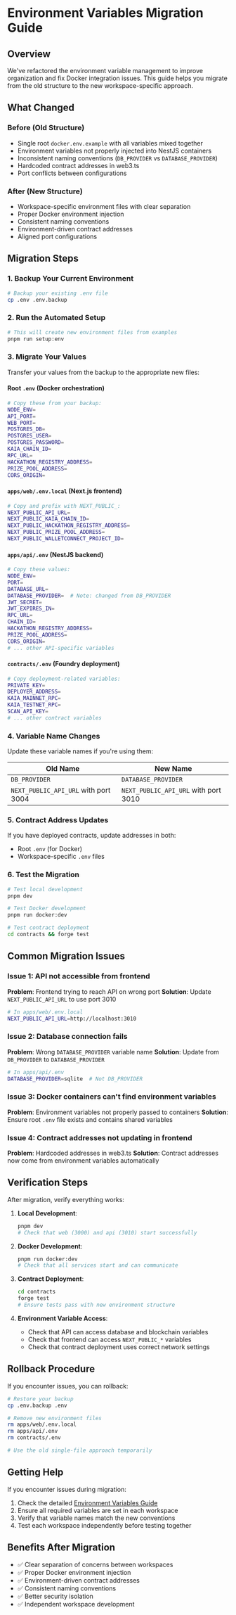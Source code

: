 # Environment Variables Migration Guide

## Overview

We've refactored the environment variable management to improve organization and fix Docker integration issues. This guide helps you migrate from the old structure to the new workspace-specific approach.

## What Changed

### Before (Old Structure)

- Single root `docker.env.example` with all variables mixed together
- Environment variables not properly injected into NestJS containers
- Inconsistent naming conventions (`DB_PROVIDER` vs `DATABASE_PROVIDER`)
- Hardcoded contract addresses in web3.ts
- Port conflicts between configurations

### After (New Structure)

- Workspace-specific environment files with clear separation
- Proper Docker environment injection
- Consistent naming conventions
- Environment-driven contract addresses
- Aligned port configurations

## Migration Steps

### 1. Backup Your Current Environment

```bash
# Backup your existing .env file
cp .env .env.backup
```

### 2. Run the Automated Setup

```bash
# This will create new environment files from examples
pnpm run setup:env
```

### 3. Migrate Your Values

Transfer your values from the backup to the appropriate new files:

#### Root `.env` (Docker orchestration)

```bash
# Copy these from your backup:
NODE_ENV=
API_PORT=
WEB_PORT=
POSTGRES_DB=
POSTGRES_USER=
POSTGRES_PASSWORD=
KAIA_CHAIN_ID=
RPC_URL=
HACKATHON_REGISTRY_ADDRESS=
PRIZE_POOL_ADDRESS=
CORS_ORIGIN=
```

#### `apps/web/.env.local` (Next.js frontend)

```bash
# Copy and prefix with NEXT_PUBLIC_:
NEXT_PUBLIC_API_URL=
NEXT_PUBLIC_KAIA_CHAIN_ID=
NEXT_PUBLIC_HACKATHON_REGISTRY_ADDRESS=
NEXT_PUBLIC_PRIZE_POOL_ADDRESS=
NEXT_PUBLIC_WALLETCONNECT_PROJECT_ID=
```

#### `apps/api/.env` (NestJS backend)

```bash
# Copy these values:
NODE_ENV=
PORT=
DATABASE_URL=
DATABASE_PROVIDER=  # Note: changed from DB_PROVIDER
JWT_SECRET=
JWT_EXPIRES_IN=
RPC_URL=
CHAIN_ID=
HACKATHON_REGISTRY_ADDRESS=
PRIZE_POOL_ADDRESS=
CORS_ORIGIN=
# ... other API-specific variables
```

#### `contracts/.env` (Foundry deployment)

```bash
# Copy deployment-related variables:
PRIVATE_KEY=
DEPLOYER_ADDRESS=
KAIA_MAINNET_RPC=
KAIA_TESTNET_RPC=
SCAN_API_KEY=
# ... other contract variables
```

### 4. Variable Name Changes

Update these variable names if you're using them:

| Old Name                             | New Name                             |
| ------------------------------------ | ------------------------------------ |
| `DB_PROVIDER`                        | `DATABASE_PROVIDER`                  |
| `NEXT_PUBLIC_API_URL` with port 3004 | `NEXT_PUBLIC_API_URL` with port 3010 |

### 5. Contract Address Updates

If you have deployed contracts, update addresses in both:

- Root `.env` (for Docker)
- Workspace-specific `.env` files

### 6. Test the Migration

```bash
# Test local development
pnpm dev

# Test Docker development
pnpm run docker:dev

# Test contract deployment
cd contracts && forge test
```

## Common Migration Issues

### Issue 1: API not accessible from frontend

**Problem**: Frontend trying to reach API on wrong port
**Solution**: Update `NEXT_PUBLIC_API_URL` to use port 3010

```bash
# In apps/web/.env.local
NEXT_PUBLIC_API_URL=http://localhost:3010
```

### Issue 2: Database connection fails

**Problem**: Wrong `DATABASE_PROVIDER` variable name
**Solution**: Update from `DB_PROVIDER` to `DATABASE_PROVIDER`

```bash
# In apps/api/.env
DATABASE_PROVIDER=sqlite  # Not DB_PROVIDER
```

### Issue 3: Docker containers can't find environment variables

**Problem**: Environment variables not properly passed to containers
**Solution**: Ensure root `.env` file exists and contains shared variables

### Issue 4: Contract addresses not updating in frontend

**Problem**: Hardcoded addresses in web3.ts
**Solution**: Contract addresses now come from environment variables automatically

## Verification Steps

After migration, verify everything works:

1. **Local Development**:

   ```bash
   pnpm dev
   # Check that web (3000) and api (3010) start successfully
   ```

2. **Docker Development**:

   ```bash
   pnpm run docker:dev
   # Check that all services start and can communicate
   ```

3. **Contract Deployment**:

   ```bash
   cd contracts
   forge test
   # Ensure tests pass with new environment structure
   ```

4. **Environment Variable Access**:
   - Check that API can access database and blockchain variables
   - Check that frontend can access `NEXT_PUBLIC_*` variables
   - Check that contract deployment uses correct network settings

## Rollback Procedure

If you encounter issues, you can rollback:

```bash
# Restore your backup
cp .env.backup .env

# Remove new environment files
rm apps/web/.env.local
rm apps/api/.env
rm contracts/.env

# Use the old single-file approach temporarily
```

## Getting Help

If you encounter issues during migration:

1. Check the detailed [Environment Variables Guide](./ENVIRONMENT_VARIABLES.md)
2. Ensure all required variables are set in each workspace
3. Verify that variable names match the new conventions
4. Test each workspace independently before testing together

## Benefits After Migration

- ✅ Clear separation of concerns between workspaces
- ✅ Proper Docker environment injection
- ✅ Environment-driven contract addresses
- ✅ Consistent naming conventions
- ✅ Better security isolation
- ✅ Independent workspace development
